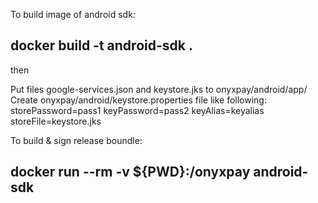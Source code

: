 To build image of android sdk:

## docker build -t android-sdk .

then

Put files google-services.json and keystore.jks to onyxpay/android/app/
Create onyxpay/android/keystore.properties file like following:
storePassword=pass1
keyPassword=pass2
keyAlias=keyalias
storeFile=keystore.jks

To build & sign release boundle:

## docker run --rm -v ${PWD}:/onyxpay android-sdk
